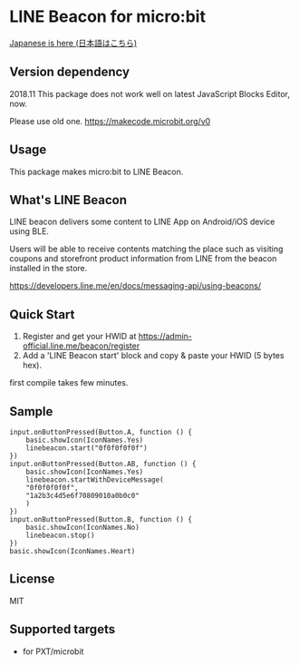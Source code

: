 # LINE Beacon for micro:bit

[Japanese is here (日本語はこちら)](README_JP.md)

## Version dependency

2018.11 This package does not work well on latest JavaScript Blocks Editor, now.

Please use old one.
https://makecode.microbit.org/v0

## Usage

This package makes micro:bit to LINE Beacon.

## What's LINE Beacon

LINE beacon delivers some content to LINE App on Android/iOS device using BLE. 

Users will be able to receive contents matching the place such as visiting coupons and storefront product information from LINE from the beacon installed in the store.

https://developers.line.me/en/docs/messaging-api/using-beacons/

## Quick Start

1. Register and get your HWID at https://admin-official.line.me/beacon/register
1. Add a 'LINE Beacon start' block and copy & paste your HWID (5 bytes hex).

first compile takes few minutes.

## Sample

```
input.onButtonPressed(Button.A, function () {
    basic.showIcon(IconNames.Yes)
    linebeacon.start("0f0f0f0f0f")
})
input.onButtonPressed(Button.AB, function () {
    basic.showIcon(IconNames.Yes)
    linebeacon.startWithDeviceMessage(
    "0f0f0f0f0f",
    "1a2b3c4d5e6f70809010a0b0c0"
    )
})
input.onButtonPressed(Button.B, function () {
    basic.showIcon(IconNames.No)
    linebeacon.stop()
})
basic.showIcon(IconNames.Heart)
```

## License

MIT

## Supported targets

* for PXT/microbit

<script src="https://makecode.com/gh-pages-embed.js"></script><script>makeCodeRender("{{ site.makecode.home_url }}", "{{ site.github.owner_name }}/{{ site.github.repository_name }}");</script>